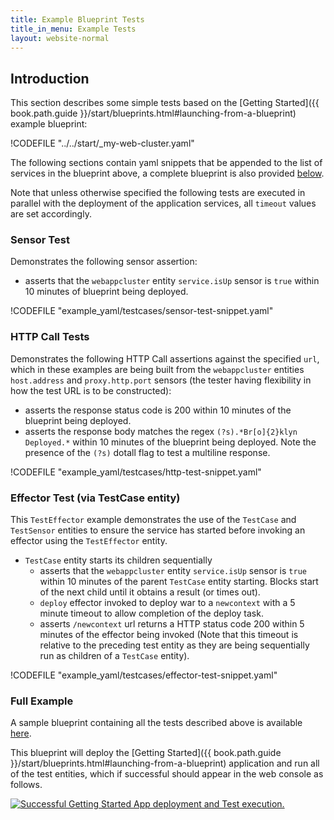 ```yaml
---
title: Example Blueprint Tests
title_in_menu: Example Tests
layout: website-normal
---
```


## Introduction
This section describes some simple tests based on the [Getting Started]({{ book.path.guide }}/start/blueprints.html#launching-from-a-blueprint) example blueprint:

!CODEFILE "../../start/_my-web-cluster.yaml"

The following sections contain yaml snippets that be appended to the list of services in the blueprint above, a complete blueprint is also provided [below](#full-example).

Note that unless otherwise specified the following tests are executed in parallel with the deployment of the application services, all `timeout` values are set accordingly.

### Sensor Test

Demonstrates the following sensor assertion:

- asserts that the `webappcluster` entity `service.isUp` sensor is `true` within 10 minutes of blueprint being deployed.

!CODEFILE "example_yaml/testcases/sensor-test-snippet.yaml"

### HTTP Call Tests
Demonstrates the following HTTP Call assertions against the specified `url`, which in these examples are being built from the `webappcluster` entities `host.address` and `proxy.http.port` sensors (the tester having flexibility in how the test URL is to be constructed):

- asserts the response status code is 200 within 10 minutes of the blueprint being deployed.
- asserts the response body matches the regex `(?s).*Br[o]{2}klyn Deployed.*` within 10 minutes of the blueprint being deployed. Note the presence of the `(?s)` dotall flag to test a multiline response.

!CODEFILE "example_yaml/testcases/http-test-snippet.yaml"

### Effector Test (via TestCase entity)

This `TestEffector` example demonstrates the use of the `TestCase` and `TestSensor` entities to ensure the service has started before invoking an effector using the `TestEffector` entity.

- `TestCase` entity starts its children sequentially
  - asserts that the `webappcluster` entity `service.isUp` sensor is `true` within 10 minutes of the parent `TestCase` entity starting. Blocks start of the next child until it obtains a result (or times out).
  - `deploy` effector invoked to deploy war to a `newcontext` with a 5 minute timeout to allow completion of the deploy task.
  - asserts `/newcontext` url returns a HTTP status code 200 within 5 minutes of the effector being invoked (Note that this timeout is relative to the preceding test entity as they are being sequentially run as children of a `TestCase` entity).

!CODEFILE "example_yaml/testcases/effector-test-snippet.yaml"

### Full Example
A sample blueprint containing all the tests described above is available [here](./example_yaml/testcases/getting-started-test-example.yaml).

This blueprint will deploy the [Getting Started]({{ book.path.guide }}/start/blueprints.html#launching-from-a-blueprint) application and run all of the test entities, which if successful should appear in the web console as follows.

[![Successful Getting Started App deployment and Test execution.](images/getting-started-blueprint-test.png)](images/getting-started-blueprint-test-large.png)
